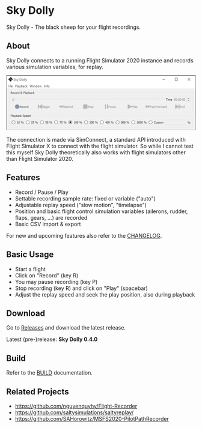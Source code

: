 # Sky Dolly
Sky Dolly - The black sheep for your flight recordings.

## About
Sky Dolly connects to a running Flight Simulator 2020 instance and records various simulation variables, for replay.

![Sky Dolly v0.4.0](./img/SkyDolly-v0.4.0.png)

The connection is made via SimConnect, a standard API introduced with Flight Simulator X to connect with the flight simulator. So while I cannot test this myself Sky Dolly theoretically also works with flight simulators other than Flight Simulator 2020.

## Features
* Record / Pause / Play
* Settable recording sample rate: fixed or variable ("auto")
* Adjustable replay speed ("slow motion", "timelapse")
* Position and basic flight control simulation variables (ailerons, rudder, flaps, gears, ...) are recorded
* Basic CSV import & export

For new and upcoming features also refer to the [CHANGELOG](CHANGELOG.md).

## Basic Usage

* Start a flight
* Click on "Record" (key R)
* You may pause recording (key P)
* Stop recording (key R) and click on "Play" (spacebar)
* Adjust the replay speed and seek the play position, also during playback

## Download

Go to [Releases](https://github.com/till213/SkyDolly/releases) and download the latest release.

Latest (pre-)release: **Sky Dolly 0.4.0**

## Build

Refer to the [BUILD](BUILD.md) documentation.

## Related Projects

* https://github.com/nguyenquyhy/Flight-Recorder
* https://github.com/saltysimulations/saltyreplay/
* https://github.com/SAHorowitz/MSFS2020-PilotPathRecorder
